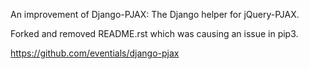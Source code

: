 An improvement of Django-PJAX: The Django helper for jQuery-PJAX.

Forked and removed README.rst which was causing an issue in pip3.

https://github.com/eventials/django-pjax
